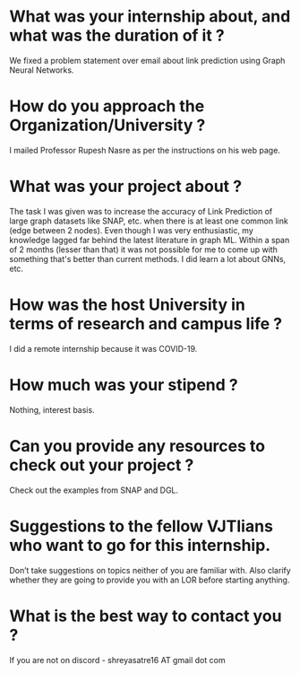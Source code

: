 # What was your internship about, and what was the duration of it ?

We fixed a problem statement over email about link prediction using Graph Neural Networks.

# How do you approach the Organization/University ?

I mailed Professor Rupesh Nasre as per the instructions on his web page.

# What was your project about ?

The task I was given was to increase the accuracy of Link Prediction of large graph datasets like SNAP, etc. when there is at least one common link (edge between 2 nodes).
Even though I was very enthusiastic, my knowledge lagged far behind the latest literature in graph ML. Within a span of 2 months (lesser than that) it was not possible for me to come up with something that's better than current methods. I did learn a lot about GNNs, etc.

# How was the host University in terms of research and campus life ?

I did a remote internship because it was COVID-19.

# How much was your stipend ?

Nothing, interest basis.

# Can you provide any resources to check out your project ?

Check out the examples from SNAP and DGL.

# Suggestions to the fellow VJTIians who want to go for this internship.

Don’t take suggestions on topics neither of you are familiar with. Also clarify whether they are going to provide you with an LOR before starting anything.

# What is the best way to contact you ?

If you are not on discord - shreyasatre16 AT gmail dot com
